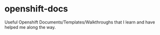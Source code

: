 # openshift-docs

Useful Openshift Documents/Templates/Walkthroughs that I learn and have helped me along the way.
